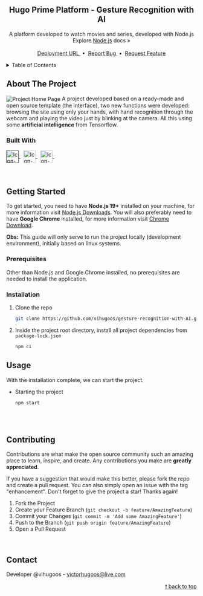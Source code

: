 <div id="top"> </div> 

<!---- PROJECT LOGO ----> 
<div align="center">
  <h2 align="center"> 
    Hugo Prime Platform - Gesture Recognition with AI 
  </h2>
  
  <p align="center">
    A platform developed to watch movies and series, developed with Node.js <br/> 
    Explore <a href="https://nodejs.org/en/docs/">Node.js</a> docs &#187; <br/> <br/>
    <a href="https://vihugoos.github.io/gesture-recognition-with-AI/pages/titles/"> Deployment URL </a> &nbsp;•&nbsp;
    <a href="https://github.com/vihugoos/gesture-recognition-with-AI/issues"> Report Bug </a> &nbsp;•&nbsp;
    <a href="https://github.com/vihugoos/gesture-recognition-with-AI/issues"> Request Feature </a>
  </p>
</div>


<!---- TABLE OF CONTENTS ----> 
<details>
  <summary> Table of Contents </summary>
  <ol>
    <li>
      <a href="#about-the-project"> About The Project </a>
      <ul>
        <li><a href="#built-with"> Built With </a></li>
      </ul>
    </li>
    <li>
      <a href="#getting-started"> Getting Started </a>
      <ul>
        <li><a href="#prerequisites"> Prerequisites </a></li>
        <li><a href="#installation"> Installation </a></li>
        <li><a href="#usage"> Usage </a></li>
      </ul>
    </li>
    <li><a href="#contributing"> Contributing </a></li>
    <li><a href="#contact"> Contact </a></li>
  </ol>
</details>


<!---- THE PROJECT ----> 
## About The Project 

<img src="" align="center" alt="Project Home Page">
A project developed based on a ready-made and open source template (the interface), two new functions were developed: browsing the site using only your hands, with hand recognition through the webcam and playing the video just by blinking at the camera. All this using some <strong>artificial intelligence</strong> from Tensorflow. 


### Built With 

<div style="display: inline_block">
    <!-- Icon JavaScript --> 
    <a href=""> 
      <img align="center" alt="Icon-Node.js" height="33" src="https://cdn.jsdelivr.net/gh/devicons/devicon/icons/javascript/javascript-original.svg"> 
    </a> &nbsp;
    <!-- Icon TensorFlow --> 
    <a href="https://www.tensorflow.org/"> 
      <img align="center" alt="Icon-TensorFlow" height="33" src="https://cdn.jsdelivr.net/gh/devicons/devicon/icons/tensorflow/tensorflow-original.svg"> 
    </a> &nbsp;
    <!-- Icon Browser Sync --> 
    <a href="https://browsersync.io/"> 
      <img align="center" alt="Icon-TypeScript" height="33" src="https://user-images.githubusercontent.com/44311634/225719229-3ff19193-dacb-45e3-ad6b-6eddd4bc6f8b.png"> 
    </a> &nbsp;
</div>

<br/>
<br/>


<!---- GETTING STARTED ----> 
## Getting Started

To get started, you need to have <strong>Node.js 19+</strong> installed on your machine, for more information visit <a href="https://nodejs.org/en/download/"> Node.js Downloads</a>. You will also preferably need to have <strong>Google Chrome</strong> installed, for more information visit <a href="https://www.google.com/chrome/">Chrome Download</a>. 

<strong>Obs:</strong> This guide will only serve to run the project locally (development environment), initially based on linux systems.


### Prerequisites 

Other than Node.js and Google Chrome installed, no prerequisites are needed to install the application.


### Installation 

1. Clone the repo 
   ```bash
   git clone https://github.com/vihugoos/gesture-recognition-with-AI.git  
   ```
2. Inside the project root directory, install all project dependencies from `package-lock.json`
   ```cmd
   npm ci 
   ```


<!---- USAGE EXAMPLES ----> 
## Usage

With the installation complete, we can start the project.

* Starting the project 
   ```bash
   npm start  
   ```

<br/> <br/> 


<!---- CONTRIBUTING ---->
## Contributing

Contributions are what make the open source community such an amazing place to learn, inspire, and create. Any contributions you make are **greatly appreciated**.

If you have a suggestion that would make this better, please fork the repo and create a pull request. You can also simply open an issue with the tag "enhancement".
Don't forget to give the project a star! Thanks again!

1. Fork the Project
2. Create your Feature Branch (`git checkout -b feature/AmazingFeature`)
3. Commit your Changes (`git commit -m 'Add some AmazingFeature'`)
4. Push to the Branch (`git push origin feature/AmazingFeature`)
5. Open a Pull Request
<br/> 


<!---- CONTACT ---->
## Contact

Developer @vihugoos - victorhugoos@live.com  

<p align="right"><a href="#top"> &#129045; back to top </a></p> 

